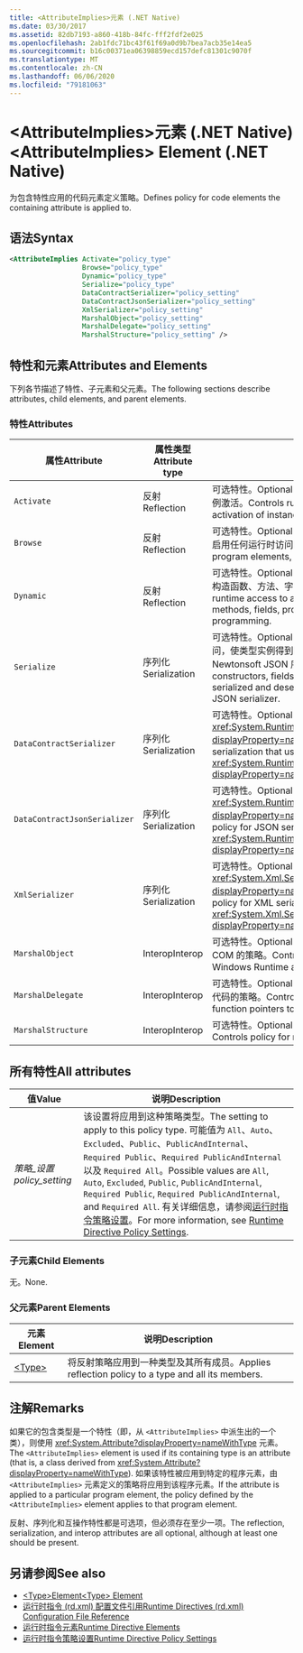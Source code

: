 ```yaml
---
title: <AttributeImplies>元素 (.NET Native)
ms.date: 03/30/2017
ms.assetid: 82db7193-a860-418b-84fc-fff2fdf2e025
ms.openlocfilehash: 2ab1fdc71bc43f61f69a0d9b7bea7acb35e14ea5
ms.sourcegitcommit: b16c00371ea06398859ecd157defc81301c9070f
ms.translationtype: MT
ms.contentlocale: zh-CN
ms.lasthandoff: 06/06/2020
ms.locfileid: "79181063"
---
```

# <a name="attributeimplies-element-net-native"></a><span data-ttu-id="5e482-102">\<AttributeImplies>元素 (.NET Native)</span><span class="sxs-lookup"><span data-stu-id="5e482-102">\<AttributeImplies> Element (.NET Native)</span></span>
<span data-ttu-id="5e482-103">为包含特性应用的代码元素定义策略。</span><span class="sxs-lookup"><span data-stu-id="5e482-103">Defines policy for code elements the containing attribute is applied to.</span></span>  
  
## <a name="syntax"></a><span data-ttu-id="5e482-104">语法</span><span class="sxs-lookup"><span data-stu-id="5e482-104">Syntax</span></span>  
  
```xml  
<AttributeImplies Activate="policy_type"  
                  Browse="policy_type"  
                  Dynamic="policy_type"  
                  Serialize="policy_type"
                  DataContractSerializer="policy_setting"  
                  DataContractJsonSerializer="policy_setting"  
                  XmlSerializer="policy_setting"  
                  MarshalObject="policy_setting"  
                  MarshalDelegate="policy_setting"  
                  MarshalStructure="policy_setting" />  
```  
  
## <a name="attributes-and-elements"></a><span data-ttu-id="5e482-105">特性和元素</span><span class="sxs-lookup"><span data-stu-id="5e482-105">Attributes and Elements</span></span>  
 <span data-ttu-id="5e482-106">下列各节描述了特性、子元素和父元素。</span><span class="sxs-lookup"><span data-stu-id="5e482-106">The following sections describe attributes, child elements, and parent elements.</span></span>  
  
### <a name="attributes"></a><span data-ttu-id="5e482-107">特性</span><span class="sxs-lookup"><span data-stu-id="5e482-107">Attributes</span></span>  
  
|<span data-ttu-id="5e482-108">属性</span><span class="sxs-lookup"><span data-stu-id="5e482-108">Attribute</span></span>|<span data-ttu-id="5e482-109">属性类型</span><span class="sxs-lookup"><span data-stu-id="5e482-109">Attribute type</span></span>|<span data-ttu-id="5e482-110">说明</span><span class="sxs-lookup"><span data-stu-id="5e482-110">Description</span></span>|  
|---------------|--------------------|-----------------|  
|`Activate`|<span data-ttu-id="5e482-111">反射</span><span class="sxs-lookup"><span data-stu-id="5e482-111">Reflection</span></span>|<span data-ttu-id="5e482-112">可选特性。</span><span class="sxs-lookup"><span data-stu-id="5e482-112">Optional attribute.</span></span> <span data-ttu-id="5e482-113">控制运行时对构造函数的访问，以启用实例激活。</span><span class="sxs-lookup"><span data-stu-id="5e482-113">Controls runtime access to constructors to enable activation of instances.</span></span>|  
|`Browse`|<span data-ttu-id="5e482-114">反射</span><span class="sxs-lookup"><span data-stu-id="5e482-114">Reflection</span></span>|<span data-ttu-id="5e482-115">可选特性。</span><span class="sxs-lookup"><span data-stu-id="5e482-115">Optional attribute.</span></span> <span data-ttu-id="5e482-116">控制对有关程序元素信息的查询，但并不启用任何运行时访问。</span><span class="sxs-lookup"><span data-stu-id="5e482-116">Controls querying for information about program elements, but does not enable any runtime access.</span></span>|  
|`Dynamic`|<span data-ttu-id="5e482-117">反射</span><span class="sxs-lookup"><span data-stu-id="5e482-117">Reflection</span></span>|<span data-ttu-id="5e482-118">可选特性。</span><span class="sxs-lookup"><span data-stu-id="5e482-118">Optional attribute.</span></span> <span data-ttu-id="5e482-119">控制运行时对所有类型成员的访问，包括构造函数、方法、字段、属性和事件，以启用动态编程。</span><span class="sxs-lookup"><span data-stu-id="5e482-119">Controls runtime access to all type members, including constructors, methods, fields, properties, and events, to enable dynamic programming.</span></span>|  
|`Serialize`|<span data-ttu-id="5e482-120">序列化</span><span class="sxs-lookup"><span data-stu-id="5e482-120">Serialization</span></span>|<span data-ttu-id="5e482-121">可选特性。</span><span class="sxs-lookup"><span data-stu-id="5e482-121">Optional attribute.</span></span> <span data-ttu-id="5e482-122">控制运行时对构造函数、字段和属性的访问，使类型实例得到序列化和反序列化处理，这是通过库进行的，例如 Newtonsoft JSON 序列化程序。</span><span class="sxs-lookup"><span data-stu-id="5e482-122">Controls runtime access to constructors, fields, and properties, to enable type instances to be serialized and deserialized by libraries such as the Newtonsoft JSON serializer.</span></span>|  
|`DataContractSerializer`|<span data-ttu-id="5e482-123">序列化</span><span class="sxs-lookup"><span data-stu-id="5e482-123">Serialization</span></span>|<span data-ttu-id="5e482-124">可选特性。</span><span class="sxs-lookup"><span data-stu-id="5e482-124">Optional attribute.</span></span> <span data-ttu-id="5e482-125">控制使用 <xref:System.Runtime.Serialization.DataContractSerializer?displayProperty=nameWithType> 类的序列化策略。</span><span class="sxs-lookup"><span data-stu-id="5e482-125">Controls policy for serialization that uses the <xref:System.Runtime.Serialization.DataContractSerializer?displayProperty=nameWithType> class.</span></span>|  
|`DataContractJsonSerializer`|<span data-ttu-id="5e482-126">序列化</span><span class="sxs-lookup"><span data-stu-id="5e482-126">Serialization</span></span>|<span data-ttu-id="5e482-127">可选特性。</span><span class="sxs-lookup"><span data-stu-id="5e482-127">Optional attribute.</span></span> <span data-ttu-id="5e482-128">控制使用 <xref:System.Runtime.Serialization.Json.DataContractJsonSerializer?displayProperty=nameWithType> 类的 JSON 序列化策略。</span><span class="sxs-lookup"><span data-stu-id="5e482-128">Controls policy for JSON serialization that uses the <xref:System.Runtime.Serialization.Json.DataContractJsonSerializer?displayProperty=nameWithType> class.</span></span>|  
|`XmlSerializer`|<span data-ttu-id="5e482-129">序列化</span><span class="sxs-lookup"><span data-stu-id="5e482-129">Serialization</span></span>|<span data-ttu-id="5e482-130">可选特性。</span><span class="sxs-lookup"><span data-stu-id="5e482-130">Optional attribute.</span></span> <span data-ttu-id="5e482-131">控制使用 <xref:System.Xml.Serialization.XmlSerializer?displayProperty=nameWithType> 类的 XML 序列化策略。</span><span class="sxs-lookup"><span data-stu-id="5e482-131">Controls policy for XML serialization that uses the <xref:System.Xml.Serialization.XmlSerializer?displayProperty=nameWithType> class.</span></span>|  
|`MarshalObject`|<span data-ttu-id="5e482-132">Interop</span><span class="sxs-lookup"><span data-stu-id="5e482-132">Interop</span></span>|<span data-ttu-id="5e482-133">可选特性。</span><span class="sxs-lookup"><span data-stu-id="5e482-133">Optional attribute.</span></span> <span data-ttu-id="5e482-134">控制封送引用类型到 Windows 运行时和 COM 的策略。</span><span class="sxs-lookup"><span data-stu-id="5e482-134">Controls policy for marshaling reference types to Windows Runtime and COM.</span></span>|  
|`MarshalDelegate`|<span data-ttu-id="5e482-135">Interop</span><span class="sxs-lookup"><span data-stu-id="5e482-135">Interop</span></span>|<span data-ttu-id="5e482-136">可选特性。</span><span class="sxs-lookup"><span data-stu-id="5e482-136">Optional attribute.</span></span> <span data-ttu-id="5e482-137">控制将委托类型作为函数指针封送到本机代码的策略。</span><span class="sxs-lookup"><span data-stu-id="5e482-137">Controls policy for marshaling delegate types as function pointers to native code.</span></span>|  
|`MarshalStructure`|<span data-ttu-id="5e482-138">Interop</span><span class="sxs-lookup"><span data-stu-id="5e482-138">Interop</span></span>|<span data-ttu-id="5e482-139">可选特性。</span><span class="sxs-lookup"><span data-stu-id="5e482-139">Optional attribute.</span></span> <span data-ttu-id="5e482-140">控制封送处理值类型到本机代码的策略。</span><span class="sxs-lookup"><span data-stu-id="5e482-140">Controls policy for marshaling value types to native code.</span></span>|  
  
## <a name="all-attributes"></a><span data-ttu-id="5e482-141">所有特性</span><span class="sxs-lookup"><span data-stu-id="5e482-141">All attributes</span></span>  
  
|<span data-ttu-id="5e482-142">值</span><span class="sxs-lookup"><span data-stu-id="5e482-142">Value</span></span>|<span data-ttu-id="5e482-143">说明</span><span class="sxs-lookup"><span data-stu-id="5e482-143">Description</span></span>|  
|-----------|-----------------|  
|<span data-ttu-id="5e482-144">*策略_设置*</span><span class="sxs-lookup"><span data-stu-id="5e482-144">*policy_setting*</span></span>|<span data-ttu-id="5e482-145">该设置将应用到这种策略类型。</span><span class="sxs-lookup"><span data-stu-id="5e482-145">The setting to apply to this policy type.</span></span> <span data-ttu-id="5e482-146">可能值为 `All`、`Auto`、`Excluded`、`Public`、`PublicAndInternal`、`Required Public`、`Required PublicAndInternal` 以及 `Required All`。</span><span class="sxs-lookup"><span data-stu-id="5e482-146">Possible values are `All`, `Auto`, `Excluded`, `Public`, `PublicAndInternal`, `Required Public`, `Required PublicAndInternal`, and `Required All`.</span></span> <span data-ttu-id="5e482-147">有关详细信息，请参阅[运行时指令策略设置](runtime-directive-policy-settings.md)。</span><span class="sxs-lookup"><span data-stu-id="5e482-147">For more information, see [Runtime Directive Policy Settings](runtime-directive-policy-settings.md).</span></span>|  
  
### <a name="child-elements"></a><span data-ttu-id="5e482-148">子元素</span><span class="sxs-lookup"><span data-stu-id="5e482-148">Child Elements</span></span>  
 <span data-ttu-id="5e482-149">无。</span><span class="sxs-lookup"><span data-stu-id="5e482-149">None.</span></span>  
  
### <a name="parent-elements"></a><span data-ttu-id="5e482-150">父元素</span><span class="sxs-lookup"><span data-stu-id="5e482-150">Parent Elements</span></span>  
  
|<span data-ttu-id="5e482-151">元素</span><span class="sxs-lookup"><span data-stu-id="5e482-151">Element</span></span>|<span data-ttu-id="5e482-152">说明</span><span class="sxs-lookup"><span data-stu-id="5e482-152">Description</span></span>|  
|-------------|-----------------|  
|[\<Type>](type-element-net-native.md)|<span data-ttu-id="5e482-153">将反射策略应用到一种类型及其所有成员。</span><span class="sxs-lookup"><span data-stu-id="5e482-153">Applies reflection policy to a type and all its members.</span></span>|  
  
## <a name="remarks"></a><span data-ttu-id="5e482-154">注解</span><span class="sxs-lookup"><span data-stu-id="5e482-154">Remarks</span></span>  
 <span data-ttu-id="5e482-155">如果它的包含类型是一个特性（即，从 `<AttributeImplies>` 中派生出的一个类），则使用 <xref:System.Attribute?displayProperty=nameWithType> 元素。</span><span class="sxs-lookup"><span data-stu-id="5e482-155">The `<AttributeImplies>` element is used if its containing type is an attribute (that is, a class derived from <xref:System.Attribute?displayProperty=nameWithType>).</span></span> <span data-ttu-id="5e482-156">如果该特性被应用到特定的程序元素，由 `<AttributeImplies>` 元素定义的策略将应用到该程序元素。</span><span class="sxs-lookup"><span data-stu-id="5e482-156">If the attribute is applied to a particular program element, the policy defined by the `<AttributeImplies>` element applies to that program element.</span></span>  
  
 <span data-ttu-id="5e482-157">反射、序列化和互操作特性都是可选项，但必须存在至少一项。</span><span class="sxs-lookup"><span data-stu-id="5e482-157">The reflection, serialization, and interop attributes are all optional, although at least one should be present.</span></span>  
  
## <a name="see-also"></a><span data-ttu-id="5e482-158">另请参阅</span><span class="sxs-lookup"><span data-stu-id="5e482-158">See also</span></span>

- [<span data-ttu-id="5e482-159">\<Type>Element</span><span class="sxs-lookup"><span data-stu-id="5e482-159">\<Type> Element</span></span>](type-element-net-native.md)
- [<span data-ttu-id="5e482-160">运行时指令 (rd.xml) 配置文件引用</span><span class="sxs-lookup"><span data-stu-id="5e482-160">Runtime Directives (rd.xml) Configuration File Reference</span></span>](runtime-directives-rd-xml-configuration-file-reference.md)
- [<span data-ttu-id="5e482-161">运行时指令元素</span><span class="sxs-lookup"><span data-stu-id="5e482-161">Runtime Directive Elements</span></span>](runtime-directive-elements.md)
- [<span data-ttu-id="5e482-162">运行时指令策略设置</span><span class="sxs-lookup"><span data-stu-id="5e482-162">Runtime Directive Policy Settings</span></span>](runtime-directive-policy-settings.md)
